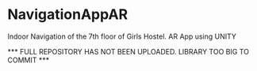 # NavigationAppAR
Indoor Navigation of the 7th floor of Girls Hostel. AR App using UNITY

*** FULL REPOSITORY HAS NOT BEEN UPLOADED. LIBRARY TOO BIG TO COMMIT ***
